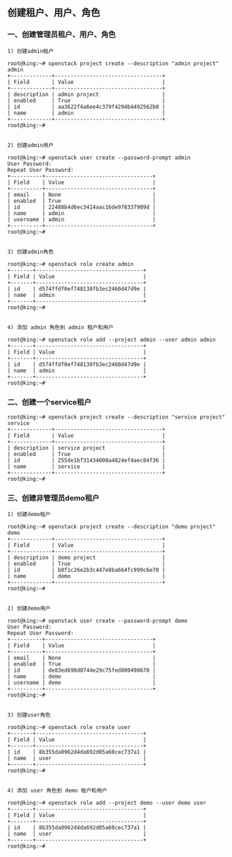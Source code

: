 ## 创建租户、用户、角色


### 一、创建管理员租户、用户、角色

    1) 创建admin租户

    root@king:~# openstack project create --description "admin project" admin
    +-------------+----------------------------------+
    | Field       | Value                            |
    +-------------+----------------------------------+
    | description | admin project                    |
    | enabled     | True                             |
    | id          | aa3622f4a6ee4c379f4294b4492562b0 |
    | name        | admin                            |
    +-------------+----------------------------------+
    root@king:~#


    2) 创建admin用户

    root@king:~# openstack user create --password-prompt admin
    User Password:
    Repeat User Password:
    +----------+----------------------------------+
    | Field    | Value                            |
    +----------+----------------------------------+
    | email    | None                             |
    | enabled  | True                             |
    | id       | 22488b4d6ec3414aac16de978337909d |
    | name     | admin                            |
    | username | admin                            |
    +----------+----------------------------------+
    root@king:~#


    3) 创建admin角色

    root@king:~# openstack role create admin
    +-------+----------------------------------+
    | Field | Value                            |
    +-------+----------------------------------+
    | id    | d574ffdf0ef748138fb3ec2460d47d9e |
    | name  | admin                            |
    +-------+----------------------------------+
    root@king:~#


    4) 添加 admin 角色到 admin 租户和用户

    root@king:~# openstack role add --project admin --user admin admin
    +-------+----------------------------------+
    | Field | Value                            |
    +-------+----------------------------------+
    | id    | d574ffdf0ef748138fb3ec2460d47d9e |
    | name  | admin                            |
    +-------+----------------------------------+
    root@king:~#


### 二、创建一个service租户

    root@king:~# openstack project create --description "service project" service
    +-------------+----------------------------------+
    | Field       | Value                            |
    +-------------+----------------------------------+
    | description | service project                  |
    | enabled     | True                             |
    | id          | 255de1bf31434000a4824ef4aec84f36 |
    | name        | service                          |
    +-------------+----------------------------------+
    root@king:~#


### 三、创建非管理员demo租户

    1) 创建demo租户

    root@king:~# openstack project create --description "demo project" demo
    +-------------+----------------------------------+
    | Field       | Value                            |
    +-------------+----------------------------------+
    | description | demo project                     |
    | enabled     | True                             |
    | id          | b8f1c26e2b3c447e8ba664fc999c6e70 |
    | name        | demo                             |
    +-------------+----------------------------------+
    root@king:~#


    2) 创建demo用户

    root@king:~# openstack user create --password-prompt demo
    User Password:
    Repeat User Password:
    +----------+----------------------------------+
    | Field    | Value                            |
    +----------+----------------------------------+
    | email    | None                             |
    | enabled  | True                             |
    | id       | de83ed698d0744e29c75fed800498670 |
    | name     | demo                             |
    | username | demo                             |
    +----------+----------------------------------+
    root@king:~#


    3) 创建user角色

    root@king:~# openstack role create user
    +-------+----------------------------------+
    | Field | Value                            |
    +-------+----------------------------------+
    | id    | 8b355da0962d4da692d05a60cec737a1 |
    | name  | user                             |
    +-------+----------------------------------+
    root@king:~#


    4) 添加 user 角色到 demo 租户和用户

    root@king:~# openstack role add --project demo --user demo user
    +-------+----------------------------------+
    | Field | Value                            |
    +-------+----------------------------------+
    | id    | 8b355da0962d4da692d05a60cec737a1 |
    | name  | user                             |
    +-------+----------------------------------+
    root@king:~#
